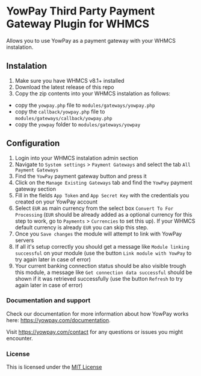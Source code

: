 # YowPay Third Party Payment Gateway Plugin for WHMCS

Allows you to use YowPay as a payment gateway with your WHMCS instalation.

## Instalation

1. Make sure you have WHMCS v8.1+ installed
2. Download the latest release of this repo
3. Copy the zip contents into your WHMCS instalation as follows:
* copy the `yowpay.php` file to `modules/gateways/yowpay.php`
* copy the `callback/yowpay.php` file to `modules/gateways/callback/yowpay.php`
* copy the `yowpay` folder to `modules/gateways/yowpay` 

## Configuration

1. Login into your WHMCS instalation admin section
2. Navigate to `System settings` > `Payment Gateways` and select the tab `All Payment Gateways`
3. Find the `YowPay` payment gateway button and press it
4. Click on the `Manage Existing Gateways` tab and find the `YowPay` payment gateway section
5. Fill in the fields `App Token` and `App Secret Key` with the credentials you created on your YowPay account
6. Select `EUR` as main currency from the select box `Convert To For Processing` (`EUR` should be already added as a optional currency for this step to work, go to `Payments` > `Currencies` to set this up). If your WHMCS default currency is already `EUR` you can skip this step. 
7. Once you `Save changes` the module will attempt to link with YowPay servers
8. If all it's setup correctly you should get a message like `Module linking successful` on your module (use the button `Link module with YowPay` to try again later in case of error)
9. Your current banking connection status should be also visible trough this module, a message like `Get connection data successful` should be shown if it was retrieved successfully (use the button `Refresh` to try again later in case of error)

### Documentation and support

Check our documentation for more information about how YowPay works here: https://yowpay.com/documentation.

Visit https://yowpay.com/contact for any questions or issues you might encounter.

### License

This is licensed under the [MIT License][mit]


[mit]: https://opensource.org/licenses/MIT